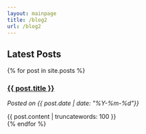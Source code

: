 ```yaml
---
layout: mainpage
title: /blog2
url: /blog2
---
```

## Latest Posts

<div>
  {% for post in site.posts %}
      <h3><a href="{{ post.url }}">{{ post.title }}</a></h3>
      <!-- <p><span>{{ post.date | date: "%Y-%m-%d"}}</span></p> -->
      <!-- <p><i>Posted on {{ post.date | date: "%Y-%m-%d"}}</i></p> -->
	  <p><span><i>Posted on {{ post.date | date: "%Y-%m-%d"}}</i></span></p>
      <div>
      {{ post.content | truncatewords: 100 }}
      </div>
  {% endfor %}
</div>

<!-- <ul>
  {% for post in site.posts %}
    <li>
      <h2><a href="{{ post.url }}">{{ post.title }}</a></h2>
      {{ post.excerpt }}
    </li>
  {% endfor %}
</ul> -->
